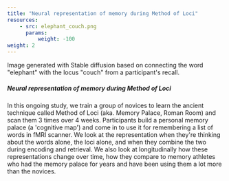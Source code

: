 ```yaml
---
title: "Neural representation of memory during Method of Loci"
resources:
    - src: elephant_couch.png
      params:
          weight: -100
weight: 2
---
```

Image generated with Stable diffusion based on connecting the word "elephant" with the locus "couch" from a participant's recall.

##### Neural representation of memory during Method of Loci
In this ongoing study, we train a group of novices to learn the ancient technique called Method of Loci (aka. Memory Palace, Roman Room) and scan them 3 times over 4 weeks. Participants build a personal memory palace (a 'cognitive map') and come in to use it for remembering a list of words in fMRI scanner. We look at the representation when they're thinking about the words alone, the loci alone, and when they combine the two during encoding and retrieval. We also look at longitudinally how these representations change over time, how they compare to memory athletes who had the memory palace for years and have been using them a lot more than the novices.  